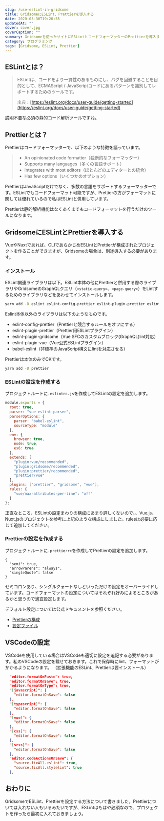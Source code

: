 ```yaml
---
slug: /use-eslint-in-gridsome
title: GridsomeにESLint、Prettierを導入する
date: 2020-03-30T19:20:55
updatedAt: ""
cover: cover.jpg
coverCaption: ""
summary: Gridsomeを使ったサイトにESLintとコードフォーマッターのPrettierを導入する方法について紹介します。
category: プログラミング
tags: [Gridsome, ESLint, Prettier]
---
```


## ESLintとは？

> ESLintは、コードをより一貫性のあるものにし、バグを回避することを目的として、ECMAScript / JavaScriptコードにあるパターンを識別してレポートするためのツールです。
> 
> 出典：[https://eslint.org/docs/user-guide/getting-started](https://eslint.org/docs/user-guide/getting-started)

説明不要な必須の静的コード解析ツールですね。

## Prettierとは？

Prettierはコードフォーマッターで、以下のような特徴を謳っています。

> - An opinionated code formatter（独断的なフォーマッター）
> - Supports many languages（多くの言語サポート）
> - Integrates with most editors（ほとんどのエディターとの統合）
> - Has few options（いくつかのオプション）

PrettierはJavaScriptだけでなく、多数の言語をサポートするフォーマッターです。ESLintでもコードフォーマット可能ですが、Prettierの方がフォーマットに関しては優れているので私はESLintと併用しています。

Prettierは静的解析機能はなくあくまでもコードフォーマットを行うだけのツールになります。

## GridsomeにESLintとPrettierを導入する

VueやNuxtであれば、CLIであらかじめESLintとPrettierが構成されたプロジェクトを作ることができますが、Gridsomeの場合は、別途導入する必要があります。

### インストール

ESLint関連ライブラリは以下。ESLint本体の他にPrettierと併用する際のライブラリやGridsomeのGraphQLクエリ（`<static-query>`、`<page-query>`）をLintするためのライブラリなどをあわせてインストールします。

```bash
yarn add -D eslint eslint-config-prettier eslint-plugin-prettier eslint-plugin-gridsome eslint-plugin-vue babel-eslint
```

Eslint本体以外のライブラリは以下のようなものです。

- eslint-config-prettier（Prettierと競合するルールをオフにする）
- eslint-plugin-prettier（Prettier用ESLintプラグイン）
- eslint-plugin-gridsome（Vue SFCのカスタムブロック(GraphQL)lint対応）
- eslint-plugin-vue（Vue公式ESLintプラグイン）
- babel-eslint（非標準のJavaScript構文にlintを対応させる）

Prettierは本体のみでOKです。

```bash
yarn add -D prettier
```

### ESLintの設定を作成する

プロジェクトルートに`.eslintrc.js`を作成してESLintの設定を追加します。

```js:title=.eslintrc.js
module.exports = {
  root: true,
  parser: "vue-eslint-parser",
  parserOptions: {
    parser: "babel-eslint",
    sourceType: "module"
  },
  env: {
    browser: true,
    node: true,
    es6: true
  },
  extends: [
    "plugin:vue/recommended",
    "plugin:gridsome/recommended",
    "plugin:prettier/recommended",
    "prettier/vue"
  ],
  plugins: ["prettier", "gridsome", "vue"],
  rules: {
    "vue/max-attributes-per-line": "off"
  }
};
```

正直なところ、ESLintの設定まわりの構成にあまり詳しくないので、、Vue.js、Nuxt.jsのプロジェクトを参考に上記のような構成にしました。rulesは必要に応じて追加してください。

### Prettierの設定を作成する

プロジェクトルートに`.prettierrc`を作成してPrettierの設定を追加します。

```json:title=.prettierrc
{
  "semi": true,
  "arrowParens": "always",
  "singleQuote": false
}
```

セミコロンあり、シングルクォートなしといっただけの設定をオーバーライドしています。コードフォーマットの設定についてはそれぞれ好みによるところがあるかと思うので適宜設定します。

デフォルト設定については公式ドキュメントを参照ください。

- [Prettierの構成](https://prettier.io/docs/en/options.html)
- [設定ファイル](https://prettier.io/docs/en/configuration.html)

## VSCodeの設定

VSCodeを使用している場合はVSCodeも適切に設定を追記する必要があります。私のVSCodeの設定を載せておきます。これで保存時にlint、フォーマットがかかるようになります。
（拡張機能のESLint、Prettierは要インストール）

```json
  "editor.formatOnPaste": true,
  "editor.formatOnSave": true,
  "editor.formatOnType": true,
  "[javascript]": {
    "editor.formatOnSave": false
  },
  "[typescript]": {
    "editor.formatOnSave": false
  },
  "[vue]": {
    "editor.formatOnSave": false
  },
  "[css]": {
    "editor.formatOnSave": false
  },
  "[scss]": {
    "editor.formatOnSave": false
  },
  "editor.codeActionsOnSave": {
    "source.fixAll.eslint": true,
    "source.fixAll.stylelint": true
  },
```

## おわりに

GridsomeでESLint、Prettierを設定する方法について書きました。Prettierについては入れない人もいるみたいですが、ESLintはもはや必須なので、プロジェクトを作ったら最初に入れておきましょう。